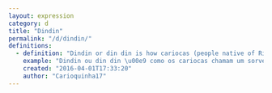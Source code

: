 ```yaml
---
layout: expression
category: d
title: "Dindin"
permalink: "/d/dindin/"
definitions:
  - definition: "Dindin or din din is how cariocas (people native of Rio de Janeiro) call an iceckle. It's literally a small,  skinny rectangular-shape plastic bag filled with fruit juice and then frozen. The person then punctures the bag to suck or eat the \"Dindin\"."
    example: "Dindin ou din din \u00e9 como os cariocas chamam um sorvete feito com suco de frutas e embalado com um pl\u00e1stico fino e retangular que depois \u00e9 congelado. A pessoa faz um buraco no pl\u00e1stico para chupar ou comer o sorvete."
    created: "2016-04-01T17:33:20"
    author: "Carioquinha17"
---
```

